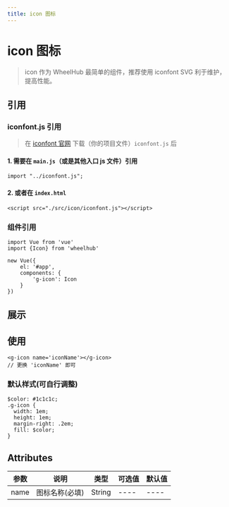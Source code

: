 ```yaml
---
title: icon 图标
---
```


# icon 图标
> icon 作为 WheelHub 最简单的组件，推荐使用 iconfont SVG 利于维护，提高性能。

## 引用
### iconfont.js 引用
> 在 [iconfont 官网](https://www.iconfont.cn/) 下载（你的项目文件）`iconfont.js` 后

#### 1. 需要在 `main.js`（或是其他入口 js 文件）引用
```
import "../iconfont.js";
```

#### 2. 或者在 `index.html`
```
<script src="./src/icon/iconfont.js"></script>
```

### 组件引用
```
import Vue from 'vue'
import {Icon} from 'wheelhub'

new Vue({
    el: '#app',
    components: {
        'g-icon': Icon
    }
})
```

## 展示
<p></p>
<g-icon name='setting'></g-icon>
<p></p>
<g-icon name='download'></g-icon>
<p></p>
<g-icon name='Tags'></g-icon>
<p></p>

## 使用
```
<g-icon name='iconName'></g-icon>
// 更换 'iconName' 即可
```

### 默认样式(可自行调整)
```
$color: #1c1c1c;
.g-icon {
  width: 1em;
  height: 1em;
  margin-right: .2em;
  fill: $color;
}
```

## Attributes

| 参数 | 说明 | 类型 | 可选值 | 默认值 |
| ---- | ---- | ---- | ---- | ---- | 
| name | 图标名称(必填) | String | ---- | ---- |


